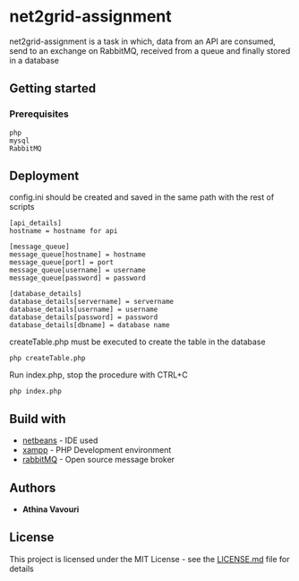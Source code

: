 # net2grid-assignment
net2grid-assignment is a task in which, data from an API are consumed, send to an exchange on RabbitMQ, received from a queue and finally stored in a database
## Getting started

### Prerequisites
```
php
mysql
RabbitMQ
```

## Deployment
config.ini should be created and saved in the same path with the rest of scripts
```
[api_details]
hostname = hostname for api

[message_queue]
message_queue[hostname] = hostname
message_queue[port] = port
message_queue[username] = username
message_queue[password] = password

[database_details]
database_details[servername] = servername
database_details[username] = username
database_details[password] = password
database_details[dbname] = database name
```
createTable.php must be executed to create the table in the database
```
php createTable.php
```
Run index.php, stop the procedure with CTRL+C
```
php index.php
```
## Build with
* [netbeans](https://netbeans.org/) - IDE used
* [xampp](https://www.apachefriends.org/index.html) - PHP Development environment
* [rabbitMQ](https://www.rabbitmq.com/) - Open source message broker

## Authors

* **Athina Vavouri** 

## License

This project is licensed under the MIT License - see the [LICENSE.md](LICENSE.md) file for details
